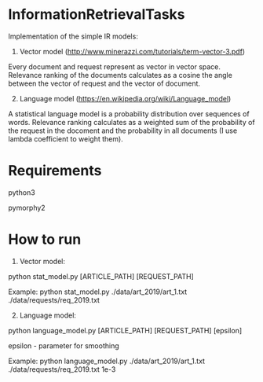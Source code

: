 # InformationRetrievalTasks

Implementation of the simple IR models:
1) Vector model (http://www.minerazzi.com/tutorials/term-vector-3.pdf) 

  Every document and request represent as vector in vector space. Relevance ranking of the documents calculates as a cosine the angle between the vector of request and the vector of document.
  
2) Language model (https://en.wikipedia.org/wiki/Language_model)

A statistical language model is a probability distribution over sequences of words. Relevance ranking calculates as a weighted sum of the probability of the request in the docoment and the probability in all documents (I use lambda coefficient to weight them).

# Requirements

python3

pymorphy2

# How to run

1) Vector model:

python stat_model.py  [ARTICLE_PATH] [REQUEST_PATH]

Example: python stat_model.py  ./data/art_2019/art_1.txt ./data/requests/req_2019.txt

2) Language model:

python language_model.py  [ARTICLE_PATH] [REQUEST_PATH] [epsilon]

epsilon - parameter for smoothing

Example:  python language_model.py  ./data/art_2019/art_1.txt ./data/requests/req_2019.txt 1e-3
